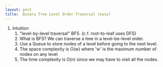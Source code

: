 ```yaml
---
layout: post
title:  Binary Tree Level Order Traversal (easy)
---
```

1.  Intuition
    1.  "level-by-level traversal" BFS. (c.f. root-to-leaf uses DFS)
    2.  What is BFS? We can traverse a tree in a level-be-level order.  
    3.  Use a Queue to store nodes of a level before going to the next level. 
    4.  The space complexity is O(w) where 'w' is the maximum number of nodes on any level
    5.  The time complexity is O(n) since we may have to visit all the nodes.